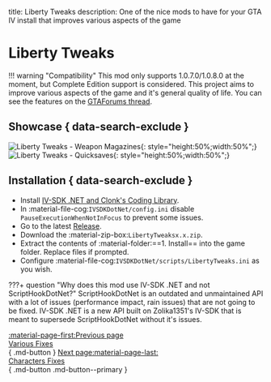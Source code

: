title: Liberty Tweaks
description: One of the nice mods to have for your GTA IV install that improves various aspects of the game

# Liberty Tweaks
!!! warning "Compatibility"
    This mod only supports 1.0.7.0/1.0.8.0 at the moment, but Complete Edition support is considered.
This project aims to improve various aspects of the game and it's general quality of life. You can see the features on the [GTAForums thread](https://gtaforums.com/topic/991160-liberty-tweaks/).

## Showcase { data-search-exclude }
![Liberty Tweaks - Weapon Magazines](https://media.giphy.com/media/9WkHpgdodMMkVwSxQK/giphy.gif){: style="height:50%;width:50%";} ![Liberty Tweaks - Quicksaves](https://media.giphy.com/media/gJsHuySiJtuM4odkNF/giphy.gif){: style="height:50%;width:50%";}

## Installation { data-search-exclude }
* Install [IV-SDK .NET and Clonk's Coding Library](../../mod-dependencies/#iv-sdk-net).
* In :material-file-cog:`IVSDKDotNet/config.ini` disable `PauseExecutionWhenNotInFocus` to prevent some issues.
* Go to the latest [Release](https://github.com/catsmackaroo/LibertyTweaks/releases/latest).
* Download the :material-zip-box:`LibertyTweaksx.x.zip`.
* Extract the contents of :material-folder:==1. Install== into the game folder. Replace files if prompted.
* Configure :material-file-cog:`IVSDKDotNet/scripts/LibertyTweaks.ini` as you wish.

???+ question "Why does this mod use IV-SDK .NET and not ScriptHookDotNet?"
    ScriptHookDotNet is an outdated and unmaintained API with a lot of issues (performance impact, rain issues) that are not going to be fixed. IV-SDK .NET is a new API built on Zolika1351's IV-SDK that is meant to supersede ScriptHookDotNet without it's issues.

[:material-page-first:Previous page <br>Various Fixes</br>](variousfixes.md){ .md-button } [Next page:material-page-last: <br>Characters Fixes</br>](charactersfixes.md){ .md-button .md-button--primary }